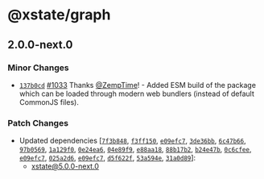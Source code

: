 # @xstate/graph

## 2.0.0-next.0

### Minor Changes

- [`137b0cd`](https://github.com/davidkpiano/xstate/commit/137b0cdf71054d67f0c5ba2c11021436ec3739ed) [#1033](https://github.com/davidkpiano/xstate/pull/1033) Thanks [@ZempTime](https://github.com/ZempTime)! - Added ESM build of the package which can be loaded through modern web bundlers (instead of default CommonJS files).

### Patch Changes

- Updated dependencies [[`7f3b848`](https://github.com/davidkpiano/xstate/commit/7f3b84816564d951b6b29afdd7075256f1f59501), [`f3ff150`](https://github.com/davidkpiano/xstate/commit/f3ff150f7c50f402704d25cdc053b76836e447e3), [`e09efc7`](https://github.com/davidkpiano/xstate/commit/e09efc720f05246b692d0fdf17cf5d8ac0344ee6), [`3de36bb`](https://github.com/davidkpiano/xstate/commit/3de36bb24e8f59f54d571bf587407b1b6a9856e0), [`6c47b66`](https://github.com/davidkpiano/xstate/commit/6c47b66c3289ff161dc96d9b246873f55c9e18f2), [`97b0569`](https://github.com/davidkpiano/xstate/commit/97b05690cd8b30824eb176c813a145d3ef0d2a78), [`1a129f0`](https://github.com/davidkpiano/xstate/commit/1a129f0f35995981c160d756a570df76396bfdbd), [`0e24ea6`](https://github.com/davidkpiano/xstate/commit/0e24ea6d62a5c1a8b7e365f2252dc930d94997c4), [`04e89f9`](https://github.com/davidkpiano/xstate/commit/04e89f90f97fe25a45b5908c45f25a513f0fd70f), [`e88aa18`](https://github.com/davidkpiano/xstate/commit/e88aa18431629e1061b74dfd4a961b910e274e0b), [`88b17b2`](https://github.com/davidkpiano/xstate/commit/88b17b2476ff9a0fbe810df9d00db32c2241cd6e), [`b24e47b`](https://github.com/davidkpiano/xstate/commit/b24e47b9e7a59a5b0527d4386cea3af16c84ca7a), [`0c6cfee`](https://github.com/davidkpiano/xstate/commit/0c6cfee9a6d603aa1756e3a6d0f76d4da1486caf), [`e09efc7`](https://github.com/davidkpiano/xstate/commit/e09efc720f05246b692d0fdf17cf5d8ac0344ee6), [`025a2d6`](https://github.com/davidkpiano/xstate/commit/025a2d6a295359a746bee6ffc2953ccc51a6aaad), [`e09efc7`](https://github.com/davidkpiano/xstate/commit/e09efc720f05246b692d0fdf17cf5d8ac0344ee6), [`d5f622f`](https://github.com/davidkpiano/xstate/commit/d5f622f68f4065a2615b5a4a1caae6b508b4840e), [`53a594e`](https://github.com/davidkpiano/xstate/commit/53a594e9a1b49ccb1121048a5784676f83950024), [`31a0d89`](https://github.com/davidkpiano/xstate/commit/31a0d890f55d8f0b06772c9fd510b18302b76ebb)]:
  - xstate@5.0.0-next.0
